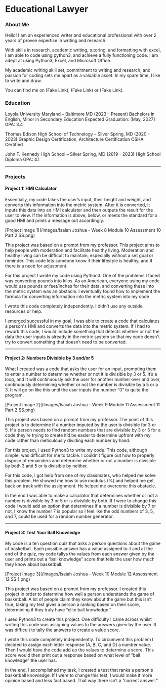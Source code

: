 # Educational Lawyer

### About Me 
Hello! I am an experienced writer and educational professional with over 2 years of proven expertise in writing and research. 

With skills in research, academic writing, tutoring, and formatting with excel, I am able to code using python3, and achieve a fully functioning code. I am adept at using Python3, Excel, and Microsoft Office. 

My academic writing skill set, commitment to writing and research, and passion for coding sets me apart as a valuable asset.  In my spare time, I like to write and draw.

You can find me on (Fake Link), (Fake Link) or (Fake Link).

### Education 

Loyola University Maryland – Baltimore MD (2023 – Present)
Bachelors in English, Minor in Secondary Education
Expected Graduation: [May, 2027]
GPA: 3.4

Thomas Edison High School of Technology – Silver Spring, MD (2020 - 2023)
Graphic Design Certification, Architecture Certification
OSHA Certified

John F. Kennedy High School – Silver Spring, MD (2019 - 2023)
High School Diploma
GPA: 4.1

***
### Projects

#### Project 1: HMI Calculator

Essentially, my code takes the user’s input, their height and weight, and converts this information into the metric system. After it is converted, it inputs this data into an HMI calculator and then outputs the result for the user to view. If the information is above, below, or meets the standard for a good HMI and prints a message out accordingly.

 [Project Image 1](/Images/Isaiah Joshua - Week 8 Module 10 Assessment 10 Part 2 SS.png)
   
This project was based on a prompt from my professor. This project aims to help people with moderation and facilitate healthy living. Moderation and healthy living can be difficult to maintain, especially without a set goal or reminder. This code lets someone know if their lifestyle is healthy, and if there is a need for adjustment.

For this project I wrote my code using Python3. One of the problems I faced was converting pounds into kilos. As an American, everyone using my code would use pounds or feet/inches for their data, and converting these into the metric system was an obstacle. I eventually found how to implement the formula for converting information into the metric system into my code

I wrote this code completely independently. I didn’t use any outside resources or help.

I emerged successful in my goal, I was able to create a code that calculates a person's HMI and converts the data into the metric system. If I had to rework this code, I would include something that detects whether or not the data the user inputs is already in the metric system so that my code doesn't try to convert something that doesn’t need to be converted.

***
#### Project 2: Numbers Divisible by 3 and/or 5

What I created was a code that asks the user for an input, prompting them to enter a number to determine whether or not it is divisible by 3 or 5. It’s a loop, and It will continuously ask the user for another number over and over, continuously determining whether or not the number is divisible by a 5 or a 3. It will go on like this until the user inputs the number “0” to quite the program.

[Project Image 2](/Images/Isaiah Joshua - Week 9 Module 11 Assessment 11 Part 2 SS.png)
   
This project was based on a prompt from my professor. The point of this project is to determine if a number imputed by the user is divisible for 3 or 5. If a person needs to find random numbers that are divisible by 3 or 5 for a code they’re trying to create it’d be easier to determine upfront with my code rather than meticulously dividing each number by hand.

For this project, I used Python3 to write my code. This code, although simple, was difficult for me to tackle. I couldn’t figure out how to properly dispose of remainders and determine whether or not a number is divisible by both 3 and 5 or is divisible by neither. 

For this code, I got help from one of my classmates, who helped me solve this problem. He showed me how to use modulus (%) and helped me get back on track with the assignment. He helped me overcome this obstacle.

In the end I was able to make a calculator that determines whether or not a number is divisible by 3 or 5 or is divisible by both. If I were to change this code I would add an option that determines if a number is divisible by 7 or not, I know the number 7 is popular so I feel like the odd numbers of 3, 5, and 7, could be used for a random number generator.

***
#### Project 3: Test Your Ball Knowledge

My code is a ten question quiz that asks a person questions about the game of basketball. Each possible answer has a value assigned to it and at the end of the quiz, my code tallys the values from each answer given by the user and prints out a “ball knowledge” score that tells the user how much they know about basketball.

[Project Image 3](/Images/Isaiah Joshua - Week 10 Module 12 Assessment 12 SS 1.png)
   
This project was based on a prompt from my professor. I created this project in order to determine how well a person understands the game of basketball. A lot of people claim they know about the game but this isn’t true, taking my test gives a person a ranking based on their score, determining if they truly have “elite ball knowledge.”

I used Python3 to create this project. One difficulty I came across whilst writing this code was assigning values to the answers given by the user. It was difficult to tally the answers to create a value score. 

I wrote this code completely independently. To circumvent this problem I decided to assign each letter response (A, B, C, and D) a number value. Then I would have the code add up the values to determine a score. This score would then print out a response based on what level of “ball knowledge” the user has.

In the end, I accomplished my task, I created a test that ranks a person's basketball knowledge. If I were to change this test, I would make it more opinion based and less fact based. That way there isn’t a “correct answer.”